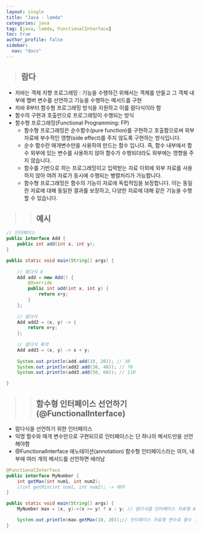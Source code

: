 ```yaml
---
layout: single
title: "Java - lamda"
categories: java
tag: [java, lamda, FunctionalInterface]
toc: true
author_profile: false
sidebar:
  nav: "docs"
---
```


> ## 람다

- 자바는 객체 지향 프로그래밍 : 기능을 수행하긴 위해서는 객체를 만들고 그 객체 내부에 멤버 변수를 선언하고 기능을 수행하는 메서드를 구현
- 자바 8부터 함수형 프로그래밍 방식을 지원하고 이를 람다식이라 함
- 함수의 구현과 호출만으로 프로그래밍이 수행되는 방식
- 함수형 프로그래밍(Functional Programming: FP)
    - 함수형 프로그래밍은 순수함수(pure function)를 구현하고 호출함으로써 외부 자료에 부수적인 영향(side effect)를 주지 않도록 구현하는 방식입니다. 
    - 순수 함수란 매개변수만을 사용하여 만드는 함수 입니다. 즉, 함수 내부에서 함수 외부에 있는 변수를 사용하지 않아 함수가 수행되더라도 외부에는 영향을 주지 않습니다.
    - 함수를 기반으로 하는 프로그래밍이고 입력받는 자료 이외에 외부 자료를 사용하지 않아 여려 자료가 동시에 수행되는 병렬처리가 가능합니다.
    - 함수형 프로그래밍은 함수의 기능이 자료에 독립적임을 보장합니다. 이는 동일한 자료에 대해 동일한 결과를 보장하고, 다양한 자료에 대해 같은 기능을 수행할 수 있습니다.


>> ## 예시

```java
// 인터페이스
public interface Add {
	public int add(int x, int y);
}
```

```java
public static void main(String[] args) {
		
    // 람다식 X
    Add add = new Add() {
        @Override
        public int add(int x, int y) {
            return x+y;
        }
    };
    
    // 람다식
    Add add2 = (x, y) -> {
        return x+y;
    };
    
    // 람다식 축약
    Add add3 = (x, y) -> x + y;
    
    System.out.println(add.add(10, 20)); // 30
    System.out.println(add2.add(30, 40)); // 70
    System.out.println(add3.add(50, 60)); // 110

}
```

>> ## 함수형 인터페이스 선언하기 (@FunctionalInterface)
- 람다식을 선언하기 위한 인터페이스
- 익명 함수와 매개 변수만으로 구현되므로 인터페이스는 단 하나의 메서드만을 선언해야함
- @FunctionalInterface 애노테이션(annotation)
함수형 인터페이스라는 의미, 내부에 여러 개의 메서드를 선언하면 에러남

```java
@FunctionalInterface
public interface MyNumber {
	int getMax(int num1, int num2);
    //int getMin(int num1, int num2); -> 에러
}
```

```java
public static void main(String[] args) {
    MyNumber max = (x, y)->(x >= y) ? x : y; // 람다식을 인터페이스 자료형 max 변수에 대입

    System.out.println(max.getMax(10, 20));// 인터페이스 자료형 변수로 함수 호출
}
```